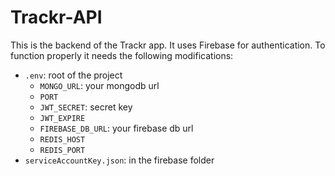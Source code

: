 # Trackr-API

This is the backend of the Trackr app. It uses Firebase for authentication.
To function properly it needs the following modifications:

- `.env`: root of the project
  - `MONGO_URL`: your mongodb url
  - `PORT`
  - `JWT_SECRET`: secret key
  - `JWT_EXPIRE`
  - `FIREBASE_DB_URL`: your firebase db url
  - `REDIS_HOST`
  - `REDIS_PORT`
- `serviceAccountKey.json`: in the firebase folder
